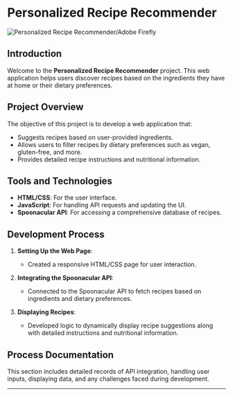 # Personalized Recipe Recommender

![Personalized Recipe Recommender/Adobe Firefly](https://i.postimg.cc/t4tqVjvk/Firefly-Personalized-Recipe-Recommender-more-variety-of-vegetables-67202.jpg)

## Introduction

Welcome to the **Personalized Recipe Recommender** project. This web application helps users discover recipes based on the ingredients they have at home or their dietary preferences.

## Project Overview

The objective of this project is to develop a web application that:
- Suggests recipes based on user-provided ingredients.
- Allows users to filter recipes by dietary preferences such as vegan, gluten-free, and more.
- Provides detailed recipe instructions and nutritional information.

## Tools and Technologies
- **HTML/CSS**: For the user interface.
- **JavaScript**: For handling API requests and updating the UI.
- **Spoonacular API**: For accessing a comprehensive database of recipes.

## Development Process

1. **Setting Up the Web Page**:
   - Created a responsive HTML/CSS page for user interaction.

2. **Integrating the Spoonacular API**:
   - Connected to the Spoonacular API to fetch recipes based on ingredients and dietary preferences.

3. **Displaying Recipes**:
   - Developed logic to dynamically display recipe suggestions along with detailed instructions and nutritional information.

## Process Documentation

This section includes detailed records of API integration, handling user inputs, displaying data, and any challenges faced during development.

---